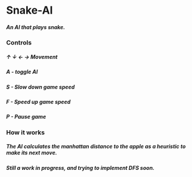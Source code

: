 # Snake-AI
##### An AI that plays snake. 

### Controls
##### ↑ ↓ ← →   Movement 
##### A - toggle AI
##### S - Slow down game speed
##### F - Speed up game speed
##### P - Pause game
### How it works
##### The AI calculates the manhattan distance to the apple as a heuristic to make its next move.
##### Still a work in progress, and trying to implement DFS soon.
